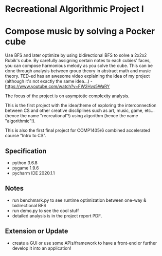 # Recreational Algorithmic Project I
# Compose music by solving a Pocker cube

Use BFS and later optimize by using bidirectional BFS to solve a 2x2x2 Rubik's cube. By carefully assigning certain notes to each cubies' faces, you can compose harmonious melody as you solve the cube. This can be done through analysis between group theory in abstract math and music theory. TED-ed has an awesome video explaining the idea of my project (although it's not exactly the same idea...) - https://www.youtube.com/watch?v=FW2Hvs5WaRY 

The focus of the project is on asymptotic complexity analysis.

This is the first project with the idea/theme of exploring the interconnection between CS and other creative discliplines such as art, music, game, etc... (hence the name "recreational"!) using algorithm (hence the name "algorithmic"!).

This is also the first final project for COMP1405/6 combined accelerated course "Intro to CS". 

## Specification
- python 3.6.8
- pygame 1.9.6
- pycharm IDE 2020.1.1

## Notes
- run benchmark.py to see runtime optimization between one-way & bidirectional BFS
- run demo.py to see the cool stuff
- detailed analysis is in the project report PDF.  

## Extension or Update
- create a GUI or use some APIs/framework to have a front-end or further develop it into an application! 
